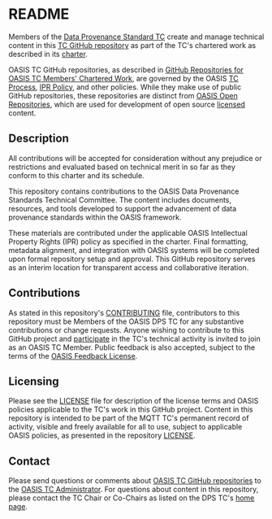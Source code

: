 # README

Members of the [Data Provenance Standard TC](https://groups.oasis-open.org/communities/tc-community-home2?CommunityKey=2c60b2cf-45d3-48cd-8594-0194f182b33d) create and manage technical content in this [TC GitHub repository](https://github.com/oasis-tcs/dps/) as part of the TC's chartered work as described in its [charter](https://groups.oasis-open.org/higherlogic/ws/groups/2c60b2cf-45d3-48cd-8594-0194f182b33d/documents/charter3704/document?document_id=72618).

OASIS TC GitHub repositories, as described in [GitHub Repositories for OASIS TC Members' Chartered Work](https://www.oasis-open.org/resources/tcadmin/github-repositories-for-oasis-tc-members-chartered-work), are governed by the OASIS [TC Process](https://www.oasis-open.org/policies-guidelines/tc-process), [IPR Policy](https://www.oasis-open.org/policies-guidelines/ipr), and other policies. While they make use of public GitHub repositories, these repositories are distinct from [OASIS Open Repositories](https://www.oasis-open.org/resources/open-repositories), which are used for development of open source [licensed](https://www.oasis-open.org/resources/open-repositories/licenses) content.

## Description

All contributions will be accepted for consideration without any prejudice or restrictions and evaluated based on technical merit in so far as they conform to this charter and its schedule.

This repository contains contributions to the OASIS Data Provenance Standards Technical Committee. The content includes documents, resources, and tools developed to support the advancement of data provenance standards within the OASIS framework.

These materials are contributed under the applicable OASIS Intellectual Property Rights (IPR) policy as specified in the charter. Final formatting, metadata alignment, and integration with OASIS systems will be completed upon formal repository setup and approval. This GitHub repository serves as an interim location for transparent access and collaborative iteration.
  
## Contributions

As stated in this repository's [CONTRIBUTING](https://github.com/oasis-tcs/dps/blob/master/CONTRIBUTING.md) file, contributors to this repository must be Members of the OASIS DPS TC for any substantive contributions or change requests.  Anyone wishing to contribute to this GitHub project and [participate](https://www.oasis-open.org/join/participation-instructions) in the TC's technical activity is invited to join as an OASIS TC Member. Public feedback is also accepted, subject to the terms of the [OASIS Feedback License](https://www.oasis-open.org/policies-guidelines/ipr#appendixa). 

## Licensing

Please see the [LICENSE](https://github.com/oasis-tcs/dps/blob/master/LICENSE.md) file for description of the license terms and OASIS policies applicable to the TC's work in this GitHub project. Content in this repository is intended to be part of the MQTT TC's permanent record of activity, visible and freely available for all to use, subject to applicable OASIS policies, as presented in the repository [LICENSE](https://github.com/oasis-tcs/dps/blob/master/LICENSE.md). 

## Contact

Please send questions or comments about [OASIS TC GitHub repositories](https://www.oasis-open.org/resources/tcadmin/github-repositories-for-oasis-tc-members-chartered-work) to the [OASIS TC Administrator](mailto:tc-admin@oasis-open.org).  For questions about content in this repository, please contact the TC Chair or Co-Chairs as listed on the DPS TC's [home page](https://groups.oasis-open.org/higherlogic/ws/groups/2c60b2cf-45d3-48cd-8594-0194f182b33d/documents/charter3704/document?document_id=72618).
